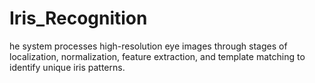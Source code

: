 # Iris_Recognition
he system processes high-resolution eye images through stages of localization, normalization, feature extraction, and template matching to identify unique iris patterns.
